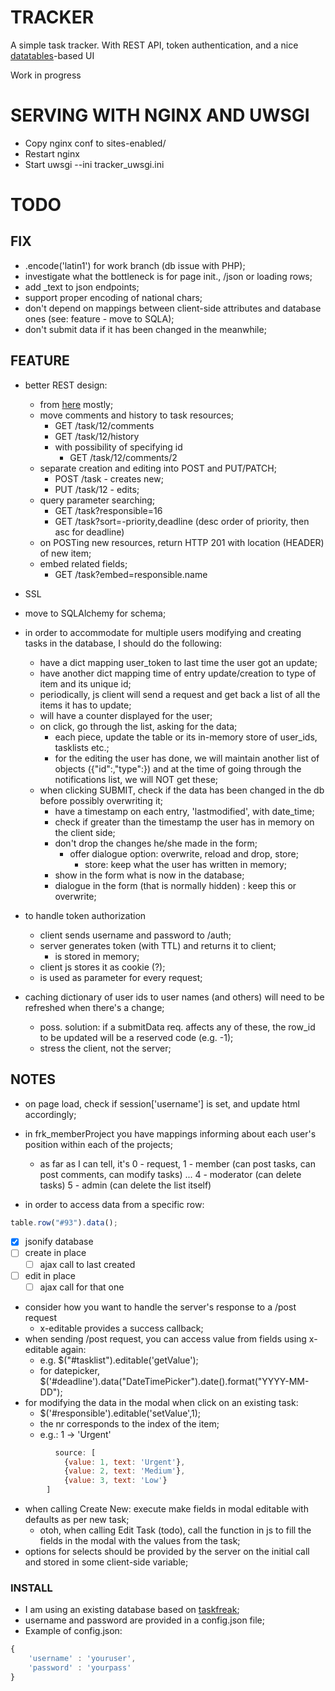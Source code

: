 # TRACKER

A simple task tracker. With REST API, token authentication, and a nice [datatables](http://datatables.net/)-based UI

Work in progress

# SERVING WITH NGINX AND UWSGI

- Copy nginx conf to sites-enabled/
- Restart nginx
- Start uwsgi --ini tracker_uwsgi.ini

# TODO

## FIX

- .encode('latin1') for work branch (db issue with PHP);
- investigate what the bottleneck is for page init., /json or loading rows;
- add <id-type column>_text to json endpoints;
- support proper encoding of national chars;
- don't depend on mappings between client-side attributes and database ones (see: feature - move to SQLA);
- don't submit data if it has been changed in the meanwhile;

## FEATURE

- better REST design:
    - from [here](http://www.vinaysahni.com/best-practices-for-a-pragmatic-restful-api) mostly;
    - move comments and history to task resources;
        - GET /task/12/comments
        - GET /task/12/history
        - with possibility of specifying id
            - GET /task/12/comments/2
    - separate creation and editing into POST and PUT/PATCH;
        - POST /task - creates new;
        - PUT /task/12 - edits;
    - query parameter searching;
        - GET /task?responsible=16
        - GET /task?sort=-priority,deadline (desc order of priority, then asc for deadline)
    - on POSTing new resources, return HTTP 201 with location (HEADER) of new item;
    - embed related fields;
        - GET /task?embed=responsible.name

- SSL

- move to SQLAlchemy for schema;

- in order to accommodate for multiple users modifying and creating tasks in the database, I should do the following:
  - have a dict mapping user_token to last time the user got an update;
  - have another dict mapping time of entry update/creation to type of item and its unique id;
  - periodically, js client will send a request and get back a list of all the items it has to update;
  - will have a counter displayed for the user;
  - on click, go through the list, asking for the data;
    - each piece, update the table or its in-memory store of user_ids, tasklists etc.;
	- for the editing the user has done, we will maintain another list of objects ({"id":<id>,"type":<type>}) and at the time of going through the notifications list, we will NOT get these;
  - when clicking SUBMIT, check if the data has been changed in the db before possibly overwriting it;
    - have a timestamp on each entry, 'lastmodified', with date_time;
    - check if greater than the timestamp the user has in memory on the client side;
    - don't drop the changes he/she made in the form;
      - offer dialogue option: overwrite, reload and drop, store;
        - store: keep what the user has written in memory;
	- show in the form what is now in the database;
	- dialogue in the form (that is normally hidden) : keep this or overwrite;

- to handle token authorization
    - client sends username and password to /auth;
    - server generates token (with TTL) and returns it to client;
        - is stored in memory;
    - client js stores it as cookie (?);
    - is used as parameter for every request;
    
- caching dictionary of user ids to user names (and others) will need to be refreshed when there's a change;
  - poss. solution: if a submitData req. affects any of these, the row_id to be updated will be a reserved code (e.g. -1);
  - stress the client, not the server;

## NOTES
- on page load, check if session['username'] is set, and update html accordingly;

- in frk_memberProject you have mappings informing about each user's position within each of the projects;
    - as far as I can tell, it's 0 - request, 
    1 - member (can post tasks, can post comments, can modify tasks)
    ...
    4 - moderator (can delete tasks)
    5 - admin (can delete the list itself)

- in order to access data from a specific row:
```javascript
table.row("#93").data();
```
- [x] jsonify database
- [ ] create in place
  - [ ] ajax call to last created
- [ ] edit in place
  - [ ] ajax call for that one

- consider how you want to handle the server's response to a /post request
  - x-editable provides a success callback;
- when sending /post request, you can access value from fields using x-editable again:
  - e.g. $("#tasklist").editable('getValue');
  - for datepicker, $('#deadline').data("DateTimePicker").date().format("YYYY-MM-DD");
- for modifying the data in the modal when click on an existing task:
  -  $('#responsible').editable('setValue',1);
  - the nr corresponds to the index of the item;
  - e.g.: 1 -> 'Urgent'
```javascript
          source: [
            {value: 1, text: 'Urgent'},
            {value: 2, text: 'Medium'},
            {value: 3, text: 'Low'}
        ]
```

- when calling Create New: execute make fields in modal editable with defaults as per new task;
    - otoh, when calling Edit Task (todo), call the function in js to fill the fields in the modal with the values from the task;
- options for selects should be provided by the server on the initial call and stored in some client-side variable; 
  
### INSTALL

- I am using an existing database based on [taskfreak](http://www.taskfreak.com/);
- username and password are provided in a config.json file;
- Example of config.json:
```javascript
{
    'username' : 'youruser',
    'password' : 'yourpass'
}
```
